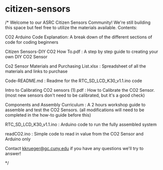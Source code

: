 # citizen-sensors

/*
 Welcome to our ASRC Citizen Sensors Community! We're still building this space but feel free to utilize the materials available.
 Contents:
 
 CO2 Arduino Code Explanation: A break down of the different sections of code for coding beginners
 
 Citizen Sensors-DIY CO2 How To.pdf : A step by step guide to creating your own DIY CO2 Sensor
 
 Co2 Sensor Materials and Purchasing List.xlsx : Spreadsheet of all the materials and links to purchase

Code-README.md : Readme for the RTC_SD_LCD_K30_v1.1.ino code

Intro to Calibrating CO2 sensors (1).pdf : How to Calibrate the CO2 Sensor. (most new sensors don't need to be calibrated, but it's a good check)

Components and Assembly Curriculum : A 2 hours workshop guide to assemble and test the CO2 Sensors. (all modifications will need to be completed in the how-to guide before this)

RTC_SD_LCD_K30_v1.1.ino : Arduino code to run the fully assembled system

readCO2.ino : Simple code to read in value from the CO2 Sensor and Arduino only

Contact kkrueger@gc.cuny.edu if you have any questions we'll try to answer!

*/
